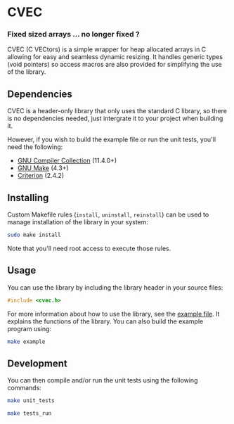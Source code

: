 # CVEC

### Fixed sized arrays ... no longer fixed ?

CVEC (C VECtors) is a simple wrapper for heap allocated arrays in C allowing for easy and seamless dynamic resizing. It handles generic types (void pointers) so access macros are also provided for simplifying the use of the library.

## Dependencies

CVEC is a header-only library that only uses the standard C library, so there is no dependencies needed, just intergrate it to your project when building it.

However, if you wish to build the example file or run the unit tests, you'll need the following:

- [GNU Compiler Collection](https://gcc.gnu.org/) (11.4.0+)
- [GNU Make](https://www.gnu.org/software/make/) (4.3+)
- [Criterion](https://github.com/Snaipe/Criterion) (2.4.2)

## Installing

Custom Makefile rules (`install`, `uninstall`, `reinstall`) can be used to manage installation of the library in your system:

```sh
sudo make install
```

Note that you'll need root access to execute those rules.

## Usage

You can use the library by including the library header in your source files:

```c
#include <cvec.h>
```

For more information about how to use the library, see the [example file](example/example.c). It explains the functions of the library. You can also build the example program using:

```sh
make example
```

## Development

You can then compile and/or run the unit tests using the following commands:

```sh
make unit_tests
```
```sh
make tests_run
```
